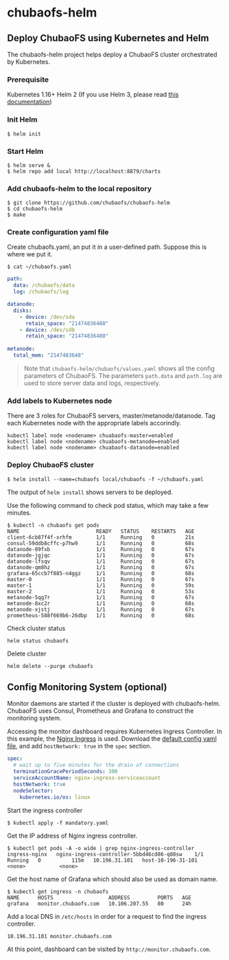 
# chubaofs-helm

## Deploy ChubaoFS using Kubernetes and Helm

The chubaofs-helm project helps deploy a ChubaoFS cluster orchestrated by Kubernetes.

### Prerequisite 
Kubernetes 1.16+
Helm 2 (If you use Helm 3, please read [this documentation](https://github.com/chubaofs/chubaofs-helm/blob/master/chubaofs/README.md))
 
### Init Helm

``` 
$ helm init
```

### Start Helm

```
$ helm serve &
$ helm repo add local http://localhost:8879/charts
```

### Add chubaofs-helm to the local repository

```
$ git clone https://github.com/chubaofs/chubaofs-helm
$ cd chubaofs-helm
$ make
```

### Create configuration yaml file

Create chubaofs.yaml, an put it in a user-defined path. Suppose this is where we put it.

```
$ cat ~/chubaofs.yaml 
```

``` yaml
path:
  data: /chubaofs/data
  log: /chubaofs/log

datanode:
  disks:
    - device: /dev/sda
      retain_space: "21474836480"
    - device: /dev/sdb
      retain_space: "21474836480"
      
metanode:
  total_mem: "2147483648"
```

> Note that `chubaofs-helm/chubaofs/values.yaml` shows all the config parameters of ChubaoFS.
> The parameters `path.data` and `path.log` are used to store server data and logs, respectively.

### Add labels to Kubernetes node

There are 3 roles for ChubaoFS servers, master/metanode/datanode. Tag each Kubernetes node with the appropriate labels accorindly.

```
kubectl label node <nodename> chuabaofs-master=enabled
kubectl label node <nodename> chuabaofs-metanode=enabled
kubectl label node <nodename> chuabaofs-datanode=enabled
```

### Deploy ChubaoFS cluster
```
$ helm install --name=chubaofs local/chubaofs -f ~/chubaofs.yaml
```

The output of `helm install` shows servers to be deployed.

Use the following command to check pod status, which may take a few minutes.

```
$ kubectl -n chubaofs get pods
NAME                         READY   STATUS    RESTARTS   AGE
client-6cb87f4f-xrhfm        1/1     Running   0          21s
consul-59ddb8cffc-p7hw9      1/1     Running   0          68s
datanode-89fxb               1/1     Running   0          67s
datanode-jgjqc               1/1     Running   0          67s
datanode-lfsqv               1/1     Running   0          67s
datanode-qm8hz               1/1     Running   0          67s
grafana-65ccb7f885-n4ggz     1/1     Running   0          68s
master-0                     1/1     Running   0          67s
master-1                     1/1     Running   0          59s
master-2                     1/1     Running   0          53s
metanode-5qg7r               1/1     Running   0          67s
metanode-8xc2r               1/1     Running   0          68s
metanode-xjstj               1/1     Running   0          67s
prometheus-588f669b6-26dbp   1/1     Running   0          68s
```

Check cluster status

```
helm status chubaofs
```

Delete cluster

```
helm delete --purge chubaofs
```

## Config Monitoring System (optional)

Monitor daemons are started if the cluster is deployed with chubaofs-helm. ChubaoFS uses Consul, Prometheus and Grafana to construct the monitoring system.

Accessing the monitor dashboard requires Kubernetes Ingress Controller. In this example, the [Nginx Ingress](https://github.com/kubernetes/ingress-nginx) is used. Download the [default config yaml file](https://raw.githubusercontent.com/kubernetes/ingress-nginx/master/deploy/static/mandatory.yaml), and add `hostNetwork: true` in the `spec` section.

```yaml
spec:
  # wait up to five minutes for the drain of connections
  terminationGracePeriodSeconds: 300
  serviceAccountName: nginx-ingress-serviceaccount
  hostNetwork: true
  nodeSelector:
    kubernetes.io/os: linux
```

Start the ingress controller

```
$ kubectl apply -f mandatory.yaml
```

Get the IP address of Nginx ingress controller.

```
$ kubectl get pods -A -o wide | grep nginx-ingress-controller
ingress-nginx   nginx-ingress-controller-5bbd46cd86-q88sw    1/1     Running   0          115m   10.196.31.101   host-10-196-31-101   <none>           <none>
```

Get the host name of Grafana which should also be used as domain name.

```
$ kubectl get ingress -n chubaofs
NAME      HOSTS                  ADDRESS         PORTS   AGE
grafana   monitor.chubaofs.com   10.106.207.55   80      24h
```

Add a local DNS in `/etc/hosts` in order for a request to find the ingress controller.

```
10.196.31.101 monitor.chubaofs.com
```

At this point, dashboard can be visited by `http://monitor.chubaofs.com`.
